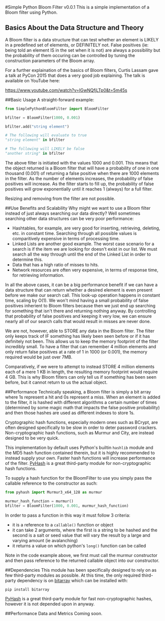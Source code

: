 #Simple Python Bloom Filter v0.0.1
This is a simple implementation of a Bloom filter using Python.

## Basics About the Data Structure and Theory
A Bloom filter is a data structure that can test whether an element is LIKELY in a predefined set of elements, or DEFINITELY not. False positives (ie: being told an element IS in the set when it is not) are always a possibility but the probability of them occuring can be controlled by tuning the construction parameters of the Bloom array.

For a further explaination of the basics of Bloom filters, Curtis Lassam gave a talk at PyCon 2015 that does a very good job explaining. The talk is available on YouTube here:

https://www.youtube.com/watch?v=IGwNQfjLTp0&t=5m45s

##Basic Usage
A straight-forward example:
```python
from SimplePythonBloomFilter import BloomFilter

bfilter = BloomFilter(1000, 0.001)

bfilter.add("string element")

# The following will evaluate to true
"string element" in bfilter

# The following will LIKELY be false
"another string" in bfilter
```

The above filter is initiated with the values 1000 and 0.001. This means that the object returned is a Bloom filter that will have a probability of one in one thousand (0.001) of returning a false positive when there are 1000 elements in the filter. As the number of elements increases, the probability of false positives will increase. As the filter starts to fill up, the probability of false positives will grow exponentially until it reaches 1 (always) for a full filter.

Resizing and removing from the filter are not possible.

##Use Benefits and Scalability
Why might we want to use a Bloom filter instead of just always searching our data directly?
Well sometimes searching other data structures can be very poor performance:
- Hashtables, for example, are very good for inserting, retrieving, deleting, etc. in constant time. Searching through all possible values is comparitively expensive in terms of processing time.
- Linked Lists are another good example. The worst case scenario for a search is if the item we are looking for doesn't exist in our list. We must search all the way through until the end of the Linked List in order to determine this.
- Data that has a high ratio of misses to hits.
- Network resources are often very expensive, in terms of response time, for retrieving information.

In all the above cases, it can be a big performance benefit if we can have a data structure that can return whether a desired element is even present before we make our search call. This look-up operation happens in constant time, scaling by O(1). We won't mind having a small probability of false positives inherient to Bloom filters because then we just end up searching for something that isn't there and returning nothing anyway. By controlling that probability of false positives and keeping it very low, we can ensure nearly all of our search calls that would result in misses are never done.

We are not, however, able to STORE any data in the Bloom filter. The filter only keeps track of IF something has likely been seen before or if it has definitely not been. This allows us to keep the memory footprint of the filter incredibly small. To have a filter that can remember 4 million elements and only return false positives at a rate of 1 in 1000 (or 0.001), the memory required would be just over 7MB.

Comparatively, if we were to attempt to instead STORE 4 million elements each of a mere 1 KB in length, the resulting memory footprint would require 4 GB. This is why Bloom filters can only tell us if something has been seen before, but it cannot return to us the actual object.

##Performance
Technically speaking, a Bloom filter is simply a bit array where 1s represent a hit and 0s represent a miss. When an element is added to the filter, it is hashed with different algorithms a certain number of times (determined by some magic math that impacts the false positive probability) and then those hashes are used as different indexes to store 1s. 

Cryptographic hash functions, especially modern ones such as BCrypt, are often designed specifically to be slow in order to deter password crackers. Non-cryptographic hash functions, such as Murmur and City, are instead designed to be very quick.

This implementation by default uses Python's builtin `hashlib` module and the MD5 hash function contained therein, but it is highly recommended to instead supply your own. Faster hash functions will increase performance of the filter. <a href="https://github.com/flier/pyfasthash">PyHash</a> is a great third-party module for non-cryptographic hash functions.

To supply a hash function for the BloomFilter to use you simply pass the callable reference to the constructor as such:
```python
from pyhash import Murmur3_x64_128 as murmur

murmur_hash_function = murmur()
bfilter = BloomFilter(1000, 0.001, murmur_hash_function)
```

In order to pass a function in this way it must follow 3 criteria:
- it is a reference to a `callable()` function or object
- it can take 2 arguments, where the first is a string to be hashed and the second is a salt or seed value that will vary the result by a large and varying amount (ie avalanching)
- it returns a value on which python's `long()` function can be called

Note in the code example above, we first must call the murmur constructor and then pass reference to the returned callable object into our constructor.

##Dependencies
This module has been specifically designed to rely on as few third-party modules as possible. At this time, the only required third-party dependency is on <a href="https://github.com/ilanschnell/bitarray">bitarray</a> which can be installed with:

`pip install bitarray`

<a href="https://github.com/flier/pyfasthash">PyHash</a> is a great third-party module for fast non-cryptographic hashes, however it is not depended upon in anyway.

##Performance Data and Metrics
Coming soon.
